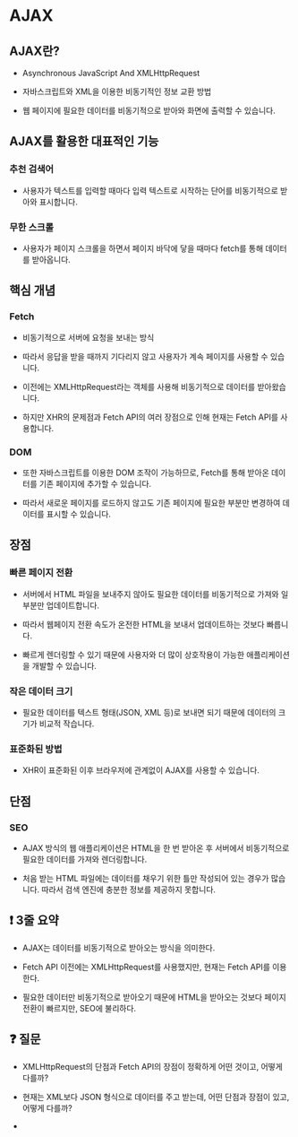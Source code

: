 # AJAX

## AJAX란?

- Asynchronous JavaScript And XMLHttpRequest

- 자바스크립트와 XML을 이용한 비동기적인 정보 교환 방법

- 웹 페이지에 필요한 데이터를 비동기적으로 받아와 화면에 출력할 수 있습니다.

## AJAX를 활용한 대표적인 기능

### 추천 검색어

- 사용자가 텍스트를 입력할 때마다 입력 텍스트로 시작하는 단어를 비동기적으로 받아와 표시합니다.

### 무한 스크롤

- 사용자가 페이지 스크롤을 하면서 페이지 바닥에 닿을 때마다 fetch를 통해 데이터를 받아옵니다.

## 핵심 개념

### Fetch

- 비동기적으로 서버에 요청을 보내는 방식

- 따라서 응답을 받을 때까지 기다리지 않고 사용자가 계속 페이지를 사용할 수 있습니다.

- 이전에는 XMLHttpRequest라는 객체를 사용해 비동기적으로 데이터를 받아왔습니다.

- 하지만 XHR의 문제점과 Fetch API의 여러 장점으로 인해 현재는 Fetch API를 사용합니다.

### DOM

- 또한 자바스크립트를 이용한 DOM 조작이 가능하므로, Fetch를 통해 받아온 데이터를 기존 페이지에 추가할 수 있습니다.

- 따라서 새로운 페이지를 로드하지 않고도 기존 페이지에 필요한 부분만 변경하여 데이터를 표시할 수 있습니다.

## 장점

### 빠른 페이지 전환

- 서버에서 HTML 파일을 보내주지 않아도 필요한 데이터를 비동기적으로 가져와 일부분만 업데이트합니다.

- 따라서 웹페이지 전환 속도가 온전한 HTML을 보내서 업데이트하는 것보다 빠릅니다.

- 빠르게 렌더링할 수 있기 때문에 사용자와 더 많이 상호작용이 가능한 애플리케이션을 개발할 수 있습니다.

### 작은 데이터 크기

- 필요한 데이터를 텍스트 형태(JSON, XML 등)로 보내면 되기 때문에 데이터의 크기가 비교적 작습니다.

### 표준화된 방법

- XHR이 표준화된 이후 브라우저에 관계없이 AJAX를 사용할 수 있습니다.

## 단점

### SEO

- AJAX 방식의 웹 애플리케이션은 HTML을 한 번 받아온 후 서버에서 비동기적으로 필요한 데이터를 가져와 렌더링합니다.

- 처음 받는 HTML 파일에는 데이터를 채우기 위한 틀만 작성되어 있는 경우가 많습니다. 따라서 검색 엔진에 충분한 정보를 제공하지 못합니다.

## ❗️ 3줄 요약

- AJAX는 데이터를 비동기적으로 받아오는 방식을 의미한다.

- Fetch API 이전에는 XMLHttpRequest를 사용했지만, 현재는 Fetch API를 이용한다.

- 필요한 데이터만 비동기적으로 받아오기 때문에 HTML을 받아오는 것보다 페이지 전환이 빠르지만, SEO에 불리하다.

## ❓ 질문

- XMLHttpRequest의 단점과 Fetch API의 장점이 정확하게 어떤 것이고, 어떻게 다를까?

- 현재는 XML보다 JSON 형식으로 데이터를 주고 받는데, 어떤 단점과 장점이 있고, 어떻게 다를까?

-
